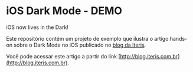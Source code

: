 # iOS Dark Mode - DEMO
iOS now lives in the Dark!

Este repositório contém um projeto de exemplo que ilustra o artigo hands-on sobre o Dark Mode no iOS publicado no [blog da Iteris](http://blog.iteris.com.br). 

Você pode acessar este artigo a partir do link [http://blog.iteris.com.br](http://blog.iteris.com.br).
